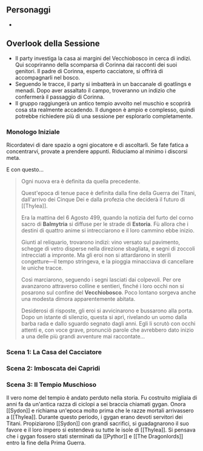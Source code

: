 ## Personaggi  
- 

## Overlook della Sessione
- Il party investiga la casa ai margini del Vecchiobosco in cerca di indizi. Qui scopriranno della scomparsa di Corinna dai racconti dei suoi genitori. Il padre di Corinna, esperto cacciatore, si offrirà di accompagnarli nel bosco.
- Seguendo le tracce, il party si imbatterà in un baccanale di goatlings e menadi. Dopo aver assaltato il campo, troveranno un indizio che confermerà il passaggio di Corinna.
- Il gruppo raggiungerà un antico tempio avvolto nel muschio e scoprirà cosa sta realmente accadendo. Il dungeon è ampio e complesso, quindi potrebbe richiedere più di una sessione per esplorarlo completamente.
  
### Monologo Iniziale
Ricordatevi di dare spazio a ogni giocatore e di ascoltarli.
Se fate fatica a concentrarvi, provate a prendere appunti.
Riduciamo al minimo i discorsi meta.

E con questo...
> Ogni nuova era è definita da quella precedente.
> 
> Quest'epoca di tenue pace è definita dalla fine della Guerra dei Titani, dall'arrivo dei Cinque Dei e dalla profezia che deciderà il futuro di [[Thylea]].
> 
> Era la mattina del 6 Agosto 499, quando la notizia del furto del corno sacro di **Balmytria** si diffuse per le strade di **Estoria**. Fù allora che i destini di quattro anime si intrecciarono e il loro cammino ebbe inizio.
> 
> Giunti al reliquario, trovarono indizi: vino versato sul pavimento, schegge di vetro disperse nella direzione sbagliata, e segni di zoccoli intrecciati a impronte. Ma gli eroi non si attardarono in sterili congetture—il tempo stringeva, e la pioggia minacciava di cancellare le uniche tracce.
> 
> Così marciarono, seguendo i segni lasciati dai colpevoli. Per ore avanzarono attraverso colline e sentieri, finché i loro occhi non si posarono sul confine del **Vecchiobosco**. Poco lontano sorgeva anche una modesta dimora apparentemente abitata.
> 
> Desiderosi di risposte, gli eroi si avvicinarono e bussarono alla porta. Dopo un istante di silenzio, questa si aprì, rivelando un uomo dalla barba rada e dallo sguardo segnato dagli anni. Egli li scrutò con occhi attenti e, con voce grave, pronunciò parole che avrebbero dato inizio a una delle più grandi avventure mai raccontate…

### Scena 1: La Casa del Cacciatore


### Scena 2: Imboscata dei Capridi


### Scena 3: Il Tempio Muschioso
Il vero nome del tempio è andato perduto nella storia. Fu costruito migliaia di anni fa da un'antica razza di ciclopi a sei braccia chiamati gygan. Onora [[Sydon]] e richiama un'epoca molto prima che le razze mortali arrivassero a [[Thylea]]. Durante questo periodo, i gygan erano devoti servitori dei Titani. Propiziarono [[Sydon]] con grandi sacrifici, si guadagnarono il suo favore e il loro impero si estendeva su tutte le isole di [[Thylea]]. Si pensava che i gygan fossero stati sterminati da [[Pythor]] e [[The Dragonlords]] entro la fine della Prima Guerra.
